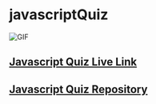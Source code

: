 # javascriptQuiz

![GIF](script.gif)
## <a href = "https://drop-g.github.io/javascriptQuiz">Javascript Quiz Live Link</a>

## <a href = "https://github.com/Drop-G/javascriptQuiz">Javascript Quiz Repository</a>



